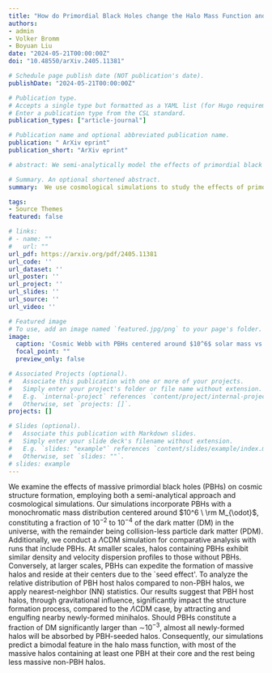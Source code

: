 ```yaml
---
title: "How do Primordial Black Holes change the Halo Mass Function and Structure?"
authors:
- admin
- Volker Bromm
- Boyuan Liu
date: "2024-05-21T00:00:00Z"
doi: "10.48550/arXiv.2405.11381"

# Schedule page publish date (NOT publication's date).
publishDate: "2024-05-21T00:00:00Z"

# Publication type.
# Accepts a single type but formatted as a YAML list (for Hugo requirements).
# Enter a publication type from the CSL standard.
publication_types: ["article-journal"]

# Publication name and optional abbreviated publication name.
publication: " ArXiv eprint"
publication_short: "ArXiv eprint"

# abstract: We semi-analytically model the effects of primordial black hole (PBH) accretion on the cosmic radiation background during the epoch of reionization (z larger than 6). PBHs in the intergalactic medium (IGM) and haloes, where star formation can occur, are considered. For stars with a mass larger than 25 solar mass, formed in suitable host haloes, we assume they quickly burn out and form stellar remnant black holes (SRBHs). These SRBHs, like PBHs, also accrete material, and are considered to have similar radiation feedback in the halo environment. To improve the background radiation estimation, we consider the impact of PBHs on structure formation, allowing a modified halo mass function. We consider the radiation feedback from a broad suite of black holes: PBHs, SRBHs, high-mass X-ray binaries (HMXBs), and supermassive black holes (SMBHs). The result shows that at z greater than 30, the radiation background energy density is generated by PBHs accreting in the IGM, whereas at lower redshifts, halo accretion dominates. We also dissect the total power density by modeling the accretion spectral energy distribution (SED) across different wavebands. In the UV band, we find that for PBH fraction in DM less than 1e-3, the H-ionizing and Lyman Alpha fluxes from PBH accretion feedback do not violate existing constraints on the timing of reionization, and on the effective Wouthuysen-Field coupling of the 21-cm spin temperature of neutral hydrogen to the IGM kinetic temperature. However, in the X-ray band, with the same abundance, PBHs contribute significantly and could explain the unresolved part of the cosmic X-ray background.

# Summary. An optional shortened abstract.
summary:  We use cosmological simulations to study the effects of primordial black holes (PBHs) on the halo mass function and structure formation.

tags:
- Source Themes
featured: false

# links:
# - name: ""
#   url: ""
url_pdf: https://arxiv.org/pdf/2405.11381
url_code: ''
url_dataset: ''
url_poster: ''
url_project: ''
url_slides: ''
url_source: ''
url_video: ''

# Featured image
# To use, add an image named `featured.jpg/png` to your page's folder. 
image:
  caption: 'Cosmic Webb with PBHs centered around $10^6$ solar mass vs. $\Lambda$CDM simulation '
  focal_point: ""
  preview_only: false

# Associated Projects (optional).
#   Associate this publication with one or more of your projects.
#   Simply enter your project's folder or file name without extension.
#   E.g. `internal-project` references `content/project/internal-project/index.md`.
#   Otherwise, set `projects: []`.
projects: []

# Slides (optional).
#   Associate this publication with Markdown slides.
#   Simply enter your slide deck's filename without extension.
#   E.g. `slides: "example"` references `content/slides/example/index.md`.
#   Otherwise, set `slides: ""`.
# slides: example
---
```


We examine the effects of massive primordial black holes (PBHs) on cosmic structure formation, employing both a semi-analytical approach and cosmological simulations. Our simulations incorporate PBHs with a monochromatic mass distribution centered around $10^6 \ \rm M_{\odot}$, constituting a fraction of $10^{-2}$ to $10^{-4}$ of the dark matter (DM) in the universe, with the remainder being collision-less particle dark matter (PDM). Additionally, we conduct a $\Lambda$CDM simulation for comparative analysis with runs that include PBHs. At smaller scales, halos containing PBHs exhibit similar density and velocity dispersion profiles to those without PBHs. Conversely, at larger scales, PBHs can expedite the formation of massive halos and reside at their centers due to the `seed effect'. To analyze the relative distribution of PBH host halos compared to non-PBH halos, we apply nearest-neighbor (NN) statistics. Our results suggest that PBH host halos, through gravitational influence, significantly impact the structure formation process, compared to the $\Lambda$CDM case, by attracting and engulfing nearby newly-formed minihalos. Should PBHs constitute a fraction of DM significantly larger than $\sim$$10^{-3}$, almost all newly-formed halos will be absorbed by PBH-seeded halos. Consequently, our simulations predict a bimodal feature in the halo mass function, with most of the massive halos containing at least one PBH at their core and the rest being less massive non-PBH halos.
